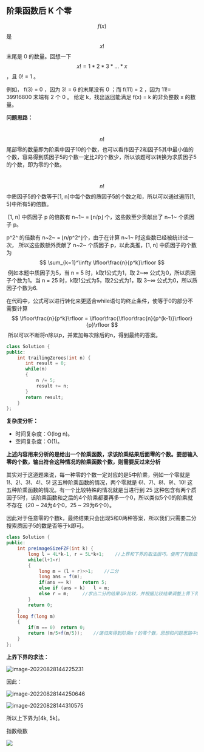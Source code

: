 ## 阶乘函数后 K 个零

 $$f(x)$$ 是 $$x!$$ 末尾是 0 的数量。回想一下 $$x! = 1 * 2 * 3 * ... * x$$，且 0! = 1 。

例如， f(3) = 0 ，因为 3! = 6 的末尾没有 0 ；而 f(11) = 2 ，因为 11!= 39916800 末端有 2 个 0 。
给定 k，找出返回能满足 f(x) = k 的非负整数 x 的数量。



**问题思路：**

​	$$n!$$ 尾部零的数量即为阶乘中因子10的个数，也可以看作因子2和因子5其中最小值的个数，容易得到质因子5的个数一定比2的个数少，所以该题可以转换为求质因子5的个数，即为零的个数。

​	$$n!$$ 中质因子5的个数等于[1, n]中每个数的质因子5的个数之和，所以可以通过遍历[1, 5]中所有5的倍数。

​	[1, n] 中质因子 p 的倍数有 n~1~ = ⌊n/p⌋ 个，这些数至少贡献出了 n~1~ 个质因子 p。

p^2^ 的倍数有 n~2~  = ⌊n/p^2^⌋个，由于在计算 n~1~ 时这些数已经被统计过一次， 所以这些数额外贡献了 n~2~ 个质因子 p，以此类推，[1, n] 中质因子的个数为
$$
\sum_{k=1}^\infty \lfloor\frac{n}{p^k}\rfloor
$$
​	例如本题中质因子为5，当 n = 5 时，k取1公式为1，取 2~$\infty$ 公式为0，所以质因子个数为1。当 n = 25 时，k取1公式为5，取2公式为1，取 3~$\infty$ 公式为0，所以质因子个数为6.

​	在代码中，公式可以进行转化来更适合while语句的终止条件，使等于0的部分不需要计算
$$
\lfloor\frac{n}{p^k}\rfloor = \lfloor\frac{\lfloor\frac{n}{p^(k-1)}\rfloor}{p}\rfloor
$$
​	所以可以不断将n除以p，并累加每次除后的n，得到最终的答案。

```c++
class Solution {
public:
    int trailingZeroes(int n) {
       int result = 0;
       while(n)
       {
           n /= 5;
           result += n;
       }
       return result;
    }
};
```

**复杂度分析：**

- 时间复杂度：O(log n)。
- 空间复杂度：O(1)。



**上述内容用来分析的是给出一个阶乘函数，求该阶乘结果后面零的个数。要想输入零的个数，输出符合这种情况的阶乘函数个数，则需要反过来分析**

​	其实对于这道题来说，每一种零的个数一定对应的是5中阶乘，例如一个零就是 $1!、2!、3!、4!、5!$ 这五种阶乘函数的情况，两个零就是 $6!、7!、8!、9!、10!$ 这五种阶乘函数的情况。有一个比较特殊的情况就是当进行到 $25$ 这种包含有两个质因子5时，该阶乘函数和之后的4个阶乘都要再多一个0，所以类似5个0的阶乘就不存在（20 ~ 24为4个0，25 ~ 29为6个0）。

​	因此对于任意零的个数k，最终结果只会出现5和0两种答案，所以我们只需要二分搜索质因子5的数是否等于k即可。

```java
class Solution {
public:
    int preimageSizeFZF(int k) {
        long l = 4L*k-1, r = 5L*k+1;	//上界和下界的取法很巧，使用了指数级数
        while(l+1<r)
        {
            long m = (l + r)>>1;	//二分
            long ans = f(m);	
            if(ans == k)    return 5;
            else if (ans < k)   l = m;
            else r = m;		//求出二分的结果与k比较，并根据比较结果调整上界下界
        }
        return 0;
    }
    long f(long m)
    {
        if(m == 0)  return 0;
        return (m/5+f(m/5));	//递归来得到阶乘m！的零个数，思想和问题思路中的一样
    }
};
```

**上界下界的求法：**

![image-20220828144225231](https://redmor.oss-cn-hangzhou.aliyuncs.com/image-20220828144225231.png)

因此：

![image-20220828144250646](https://redmor.oss-cn-hangzhou.aliyuncs.com/image-20220828144250646.png)

![image-20220828144310575](https://redmor.oss-cn-hangzhou.aliyuncs.com/image-20220828144310575.png)

所以上下界为[4k, 5k]。

指数级数

![](https://redmor.oss-cn-hangzhou.aliyuncs.com/image-20220828144413671.png)